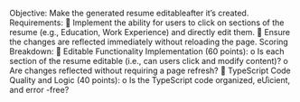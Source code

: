Objective:
Make the generated resume editableafter it’s created. 
Requirements: 
  Implement the ability for users to click on sections of the resume (e.g., Education, Work 
Experience) and directly edit them. 
  Ensure the changes are reflected immediately without reloading the page. 
Scoring Breakdown: 
  Editable Functionality Implementation (60 points):
o  Is each section of the resume editable (i.e., can users click and modify content)? 
o  Are changes reflected without requiring a page refresh? 
  TypeScript Code Quality and Logic (40 points):
o  Is the TypeScript code organized, eƯicient, and error -free? 
